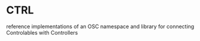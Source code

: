 CTRL
====

reference implementations of an OSC namespace and library for connecting Controlables with Controllers
